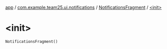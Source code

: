 [app](../../index.md) / [com.example.team25.ui.notifications](../index.md) / [NotificationsFragment](index.md) / [&lt;init&gt;](./-init-.md)

# &lt;init&gt;

`NotificationsFragment()`